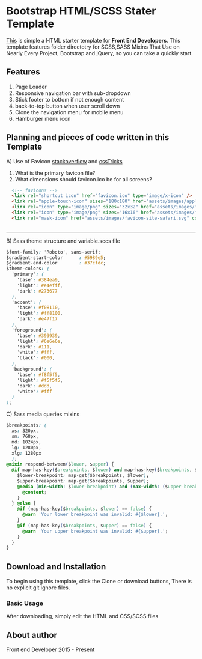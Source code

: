 # Bootstrap HTML/SCSS Stater Template

[This](https://github.com/shahidshah0101/html-sccs-stater-theme.git) is simple a HTML starter template for **Front End Developers**. This template features folder directotry for SCSS,SASS Mixins That Use on Nearly Every Project, Bootstrap and jQuery, so you can take a quickly start.

## Features
1. Page Loader
2. Responsive navigation bar with sub-dropdown
3. Stick footer to bottom if not enough content
4. back-to-top button when user scroll down
5. Clone the navigation menu for mobile menu
6. Hamburger menu icon

## Planning and pieces of code written in this Template

A) Use of Favicon [stackoverflow](https://stackoverflow.com/questions/4014823/does-a-favicon-have-to-be-32x32-or-16x16) and [cssTricks](https://css-tricks.com/favicon-quiz/)
1. What is the primary favicon file?
2. What dimensions should favicon.ico be for all screens?

```html
  <!-- favicons -->
  <link rel="shortcut icon" href="favicon.ico" type="image/x-icon" />
  <link rel="apple-touch-icon" sizes="180x180" href="assets/images/apple-touch-icon-180x180.png">
  <link rel="icon" type="image/png" sizes="32x32" href="assets/images/favicon-32x32.png">
  <link rel="icon" type="image/png" sizes="16x16" href="assets/images/favicon-16x16.png">
  <link rel="mask-icon" href="assets/images/favicon-site-safari.svg" color="#bcd331"> 
  
  ```

---

B) Sass theme structure and variable.sccs file

```css
$font-family: 'Roboto', sans-serif;
$gradient-start-color      : #5989e5;
$gradient-end-color        : #37cfdc;
$theme-colors: (
  'primary': (
    'base': #384ea9,
    'light': #e4efff,
    'dark': #273677
  ),
  'accent': (
    'base': #f08110,
    'light': #ff8100,
    'dark': #e47f17
  ),
  'foreground': (
    'base': #393939,
    'light': #6e6e6e,
    'dark': #111,
    'white': #fff,
    'black': #000,
  ),
  'background': (
    'base': #f8f5f5,
    'light': #f5f5f5,
    'dark': #ddd,
    'white': #fff
  )
);

 ```

C) Sass media queries mixins

```css
$breakpoints: (
  xs: 320px,
  sm: 768px,
  md: 1024px,
  lg: 1280px,
  xlg: 1280px
  );
@mixin respond-between($lower, $upper) {
  @if map-has-key($breakpoints, $lower) and map-has-key($breakpoints, $upper) {
    $lower-breakpoint: map-get($breakpoints, $lower);
    $upper-breakpoint: map-get($breakpoints, $upper);
    @media (min-width: $lower-breakpoint) and (max-width: ($upper-breakpoint - 1)) {
      @content;
    }
  } @else {
    @if (map-has-key($breakpoints, $lower) == false) {
      @warn 'Your lower breakpoint was invalid: #{$lower}.';
    }
    @if (map-has-key($breakpoints, $upper) == false) {
      @warn 'Your upper breakpoint was invalid: #{$upper}.';
    }
  }
}
 ```

## Download and Installation

To begin using this template, click the Clone or download buttons, There is no explicit git ignore files.

### Basic Usage

After downloading, simply edit the HTML and CSS/SCSS files

## About author 
Front end Developer 2015 - Present
